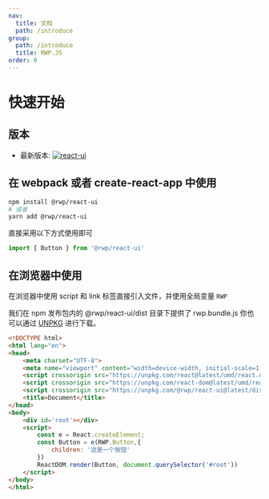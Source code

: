 ```yaml
---
nav:
  title: 文档
  path: /introduce
group:
  path: /introduce
  title: RWP.JS
order: 0
---
```


# 快速开始

## 版本

- 最新版本: [![react-ui](https://img.shields.io/npm/v/@rwp/react-ui.svg?style=flat-square)](https://www.npmjs.com/package/@rwp/react-ui)

## 在 webpack 或者 create-react-app 中使用

```sh
npm install @rwp/react-ui
# 或者
yarn add @rwp/react-ui
```

直接采用以下方式使用即可

```ts
import { Button } from '@rwp/react-ui'
```


## 在浏览器中使用

在浏览器中使用 script 和 link 标签直接引入文件，并使用全局变量 `RWP`

我们在 npm 发布包内的 @rwp/react-ui/dist 目录下提供了 rwp.bundle.js 你也可以通过 [UNPKG](https://unpkg.com/browse/@rwp/react-ui/dist/) 进行下载。

```html
<!DOCTYPE html>
<html lang="en">
<head>
    <meta charset="UTF-8">
    <meta name="viewport" content="width=device-width, initial-scale=1.0">
    <script crossorigin src="https://unpkg.com/react@latest/umd/react.development.js"></script>
    <script crossorigin src="https://unpkg.com/react-dom@latest/umd/react-dom.development.js"></script>
    <script crossorigin src="https://unpkg.com/@rwp/react-ui@latest/dist/rwp.bundle.js"></script>
    <title>Document</title>
</head>
<body>
    <div id='root'></div>
    <script>
        const e = React.createElement;
        const Button = e(RWP.Button,{
            children: '这是一个按钮'
        })
        ReactDOM.render(Button, document.querySelector('#root'))
    </script>
</body>
</html>
```
